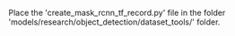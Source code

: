 Place the 'create_mask_rcnn_tf_record.py' file in the folder 'models/research/object_detection/dataset_tools/' folder. 